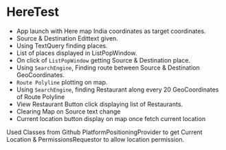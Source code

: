 # HereTest


- App launch with Here map India coordinates as target coordinates.
- Source & Destination Edittext given.
- Using TextQuery finding places.
- List of places displayed in ListPopWindow.
- On click of `ListPopWindow` getting Source & Destination place.
- Using `SearchEngine`, Finding route between Source & Destination GeoCoordinates.
- `Route Polyline` plotting on map.
- Using `SearchEngine`, finding Restaurant along every 20 GeoCoordinates of Route Polyline
- View Restaurant Button click displaying list of Restaurants.
- Clearing Map on Source text change
- Current location button display on map once fetch current location

 
Used Classes from Github PlatformPositioningProvider to get Current Location & PermissionsRequestor to allow location permission.


